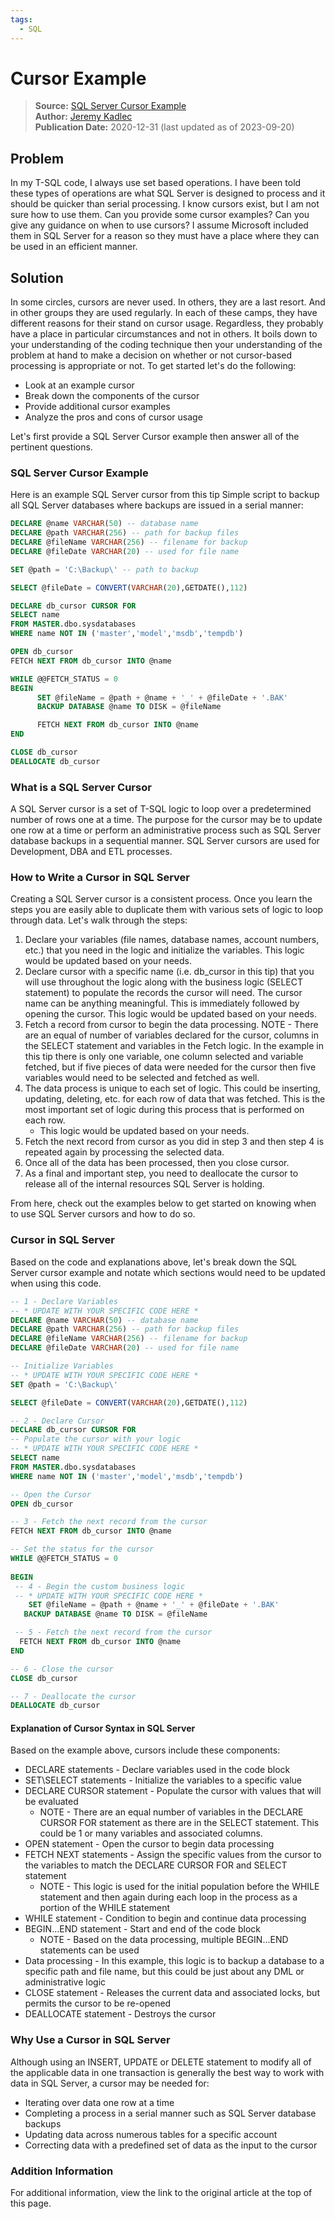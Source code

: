 ```yaml
---
tags:
  - SQL
---
```


# Cursor Example

> **Source:** [SQL Server Cursor Example](https://www.mssqltips.com/sqlservertip/1599/cursor-in-sql-server/)   
> **Author:** [Jeremy Kadlec](https://www.mssqltips.com/sqlserverauthor/38/jeremy-kadlec/)   
> **Publication Date:** 2020-12-31 (last updated as of 2023-09-20)  

## Problem

In my T-SQL code, I always use set based operations. I have been told these types of operations are what SQL Server is designed to process and it should be quicker than serial processing. I know cursors exist, but I am not sure how to use them. Can you provide some cursor examples? Can you give any guidance on when to use cursors? I assume Microsoft included them in SQL Server for a reason so they must have a place where they can be used in an efficient manner.

## Solution

In some circles, cursors are never used.  In others, they are a last resort. And in other groups they are used regularly. In each of these camps, they have different reasons for their stand on cursor usage. Regardless, they probably have a place in particular circumstances and not in others. It boils down to your understanding of the coding technique then your understanding of the problem at hand to make a decision on whether or not cursor-based processing is appropriate or not. To get started let's do the following:

- Look at an example cursor
- Break down the components of the cursor
- Provide additional cursor examples
- Analyze the pros and cons of cursor usage

Let's first provide a SQL Server Cursor example then answer all of the pertinent questions.

### SQL Server Cursor Example

Here is an example SQL Server cursor from this tip Simple script to backup all SQL Server databases where backups are issued in a serial manner:

```sql
DECLARE @name VARCHAR(50) -- database name 
DECLARE @path VARCHAR(256) -- path for backup files 
DECLARE @fileName VARCHAR(256) -- filename for backup 
DECLARE @fileDate VARCHAR(20) -- used for file name 

SET @path = 'C:\Backup\' -- path to backup

SELECT @fileDate = CONVERT(VARCHAR(20),GETDATE(),112) 

DECLARE db_cursor CURSOR FOR 
SELECT name 
FROM MASTER.dbo.sysdatabases 
WHERE name NOT IN ('master','model','msdb','tempdb') 

OPEN db_cursor  
FETCH NEXT FROM db_cursor INTO @name  

WHILE @@FETCH_STATUS = 0  
BEGIN  
      SET @fileName = @path + @name + '_' + @fileDate + '.BAK' 
      BACKUP DATABASE @name TO DISK = @fileName 

      FETCH NEXT FROM db_cursor INTO @name 
END 

CLOSE db_cursor  
DEALLOCATE db_cursor 
```

### What is a SQL Server Cursor

A SQL Server cursor is a set of T-SQL logic to loop over a predetermined number of rows one at a time.  The purpose for the cursor may be to update one row at a time or perform an administrative process such as SQL Server database backups in a sequential manner.  SQL Server cursors are used for Development, DBA and ETL processes.

### How to Write a Cursor in SQL Server

Creating a SQL Server cursor is a consistent process.  Once you learn the steps you are easily able to duplicate them with various sets of logic to loop through data. Let's walk through the steps:

1. Declare your variables (file names, database names, account numbers, etc.) that you need in the logic and initialize the variables.
This logic would be updated based on your needs.
2. Declare cursor with a specific name (i.e. db_cursor in this tip) that you will use throughout the logic along with the business logic (SELECT statement) to populate the records the cursor will need. The cursor name can be anything meaningful.  This is immediately followed by opening the cursor.
This logic would be updated based on your needs.
3. Fetch a record from cursor to begin the data processing.
NOTE - There are an equal of number of variables declared for the cursor, columns in the SELECT statement and variables in the Fetch logic.  In the example in this tip there is only one variable, one column selected and variable fetched, but if five pieces of data were needed for the cursor then five variables would need to be selected and fetched as well.
4. The data process is unique to each set of logic. This could be inserting, updating, deleting, etc. for each row of data that was fetched. This is the most important set of logic during this process that is performed on each row.
   - This logic would be updated based on your needs.
5. Fetch the next record from cursor as you did in step 3 and then step 4 is repeated again by processing the selected data.
6. Once all of the data has been processed, then you close cursor.
7. As a final and important step, you need to deallocate the cursor to release all of the internal resources SQL Server is holding.

From here, check out the examples below to get started on knowing when to use SQL Server cursors and how to do so.

### Cursor in SQL Server

Based on the code and explanations above, let's break down the SQL Server cursor example and notate which sections would need to be updated when using this code.

```sql
-- 1 - Declare Variables
-- * UPDATE WITH YOUR SPECIFIC CODE HERE *
DECLARE @name VARCHAR(50) -- database name 
DECLARE @path VARCHAR(256) -- path for backup files 
DECLARE @fileName VARCHAR(256) -- filename for backup 
DECLARE @fileDate VARCHAR(20) -- used for file name 

-- Initialize Variables
-- * UPDATE WITH YOUR SPECIFIC CODE HERE *
SET @path = 'C:\Backup\' 

SELECT @fileDate = CONVERT(VARCHAR(20),GETDATE(),112) 

-- 2 - Declare Cursor
DECLARE db_cursor CURSOR FOR 
-- Populate the cursor with your logic
-- * UPDATE WITH YOUR SPECIFIC CODE HERE *
SELECT name 
FROM MASTER.dbo.sysdatabases 
WHERE name NOT IN ('master','model','msdb','tempdb') 

-- Open the Cursor
OPEN db_cursor

-- 3 - Fetch the next record from the cursor
FETCH NEXT FROM db_cursor INTO @name  

-- Set the status for the cursor
WHILE @@FETCH_STATUS = 0  
 
BEGIN  
 -- 4 - Begin the custom business logic
 -- * UPDATE WITH YOUR SPECIFIC CODE HERE *
    SET @fileName = @path + @name + '_' + @fileDate + '.BAK' 
   BACKUP DATABASE @name TO DISK = @fileName 

 -- 5 - Fetch the next record from the cursor
  FETCH NEXT FROM db_cursor INTO @name 
END 

-- 6 - Close the cursor
CLOSE db_cursor  

-- 7 - Deallocate the cursor
DEALLOCATE db_cursor 
```

#### Explanation of Cursor Syntax in SQL Server

Based on the example above, cursors include these components:

- DECLARE statements - Declare variables used in the code block
- SET\SELECT statements - Initialize the variables to a specific value
- DECLARE CURSOR statement - Populate the cursor with values that will be evaluated
  - NOTE - There are an equal number of variables in the DECLARE CURSOR FOR statement as there are in the SELECT statement.  This could be 1 or many variables and associated columns.
- OPEN statement - Open the cursor to begin data processing
- FETCH NEXT statements - Assign the specific values from the cursor to the variables to match the DECLARE CURSOR FOR and SELECT statement
  - NOTE - This logic is used for the initial population before the WHILE statement and then again during each loop in the process as a portion of the WHILE statement
- WHILE statement - Condition to begin and continue data processing
- BEGIN...END statement - Start and end of the code block
  - NOTE - Based on the data processing, multiple BEGIN...END statements can be used
- Data processing - In this example, this logic is to backup a database to a specific path and file name, but this could be just about any DML or administrative logic
- CLOSE statement - Releases the current data and associated locks, but permits the cursor to be re-opened
- DEALLOCATE statement - Destroys the cursor

### Why Use a Cursor in SQL Server

Although using an INSERT, UPDATE or DELETE statement to modify all of the applicable data in one transaction is generally the best way to work with data in SQL Server, a cursor may be needed for:

- Iterating over data one row at a time
- Completing a process in a serial manner such as SQL Server database backups
- Updating data across numerous tables for a specific account
- Correcting data with a predefined set of data as the input to the cursor

### Addition Information
For additional information, view the link to the original article at the top of this page.